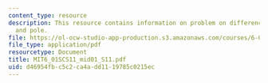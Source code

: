 ```yaml
---
content_type: resource
description: This resource contains information on problem on difference equation
  and pole.
file: https://ol-ocw-studio-app-production.s3.amazonaws.com/courses/6-01sc-introduction-to-electrical-engineering-and-computer-science-i-spring-2011/d46954fbc5c2ca4add1119785c0215ec_MIT6_01SCS11_mid01_S11.pdf
file_type: application/pdf
resourcetype: Document
title: MIT6_01SCS11_mid01_S11.pdf
uid: d46954fb-c5c2-ca4a-dd11-19785c0215ec
---
```

